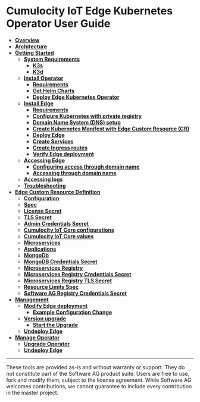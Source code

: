 # Cumulocity IoT Edge Kubernetes Operator User Guide

* **[Overview](https://github.com/SoftwareAG/edge-k8s-operator-docs/wiki/01-overview)**
* **[Architecture](https://github.com/SoftwareAG/edge-k8s-operator-docs/wiki/02-architecture)**
* **[Getting Started](https://github.com/SoftwareAG/edge-k8s-operator-docs/wiki/03-getting-started)**
    * **[System Requirements](https://github.com/SoftwareAG/edge-k8s-operator-docs/wiki/03-getting-started#system-requirements)**
        * **[K3s](https://github.com/SoftwareAG/edge-k8s-operator-docs/wiki/03-getting-started#k3s)**
        * **[K3d](https://github.com/SoftwareAG/edge-k8s-operator-docs/wiki/03-getting-started#k3d)**
    * **[Install Operator](https://github.com/SoftwareAG/edge-k8s-operator-docs/wiki/03-getting-started#install-operator)**
        * **[Requirements](https://github.com/SoftwareAG/edge-k8s-operator-docs/wiki/03-getting-started#requirements)**
        * **[Get Helm Charts](https://github.com/SoftwareAG/edge-k8s-operator-docs/wiki/03-getting-started#get-helm-charts)**
        * **[Deploy Edge Kubernetes Operator](https://github.com/SoftwareAG/edge-k8s-operator-docs/wiki/03-getting-started#deploy-edge-kubernetes-operator)**
    * **[Install Edge](https://github.com/SoftwareAG/edge-k8s-operator-docs/wiki/03-getting-started#install-edge)**
        * **[Requirements](https://github.com/SoftwareAG/edge-k8s-operator-docs/wiki/03-getting-started#requirements)**
        * **[Configure Kubernetes with private registry](https://github.com/SoftwareAG/edge-k8s-operator-docs/wiki/03-getting-started#configure-kubernetes-with-private-registry)**
        * **[Domain Name System (DNS) setup](https://github.com/SoftwareAG/edge-k8s-operator-docs/wiki/03-getting-started#domain-name-system-dns-setup)**
        * **[Create Kubernetes Manifest with Edge Custom Resource (CR)](https://github.com/SoftwareAG/edge-k8s-operator-docs/wiki/03-getting-started#create-kubernetes-manifest-with-edge-custom-resource-cr)**
        * **[Deploy Edge](https://github.com/SoftwareAG/edge-k8s-operator-docs/wiki/03-getting-started#deploy-edge)**
        * **[Create Services](https://github.com/SoftwareAG/edge-k8s-operator-docs/wiki/03-getting-started#create-services)**
        * **[Create Ingress routes](https://github.com/SoftwareAG/edge-k8s-operator-docs/wiki/03-getting-started#create-ingress-routes)**
        * **[Verify Edge deployment](https://github.com/SoftwareAG/edge-k8s-operator-docs/wiki/03-getting-started#verify-edge-deployment)**
    * **[Accessing Edge](https://github.com/SoftwareAG/edge-k8s-operator-docs/wiki/03-getting-started#accessing-edge)**
        * **[Configuring access through domain name](https://github.com/SoftwareAG/edge-k8s-operator-docs/wiki/03-getting-started#configuring-access-through-domain-name)**
        * **[Accessing through domain name](https://github.com/SoftwareAG/edge-k8s-operator-docs/wiki/03-getting-started#accessing-through-domain-name)**
    * **[Accessing logs](https://github.com/SoftwareAG/edge-k8s-operator-docs/wiki/03-getting-started#accessing-logs)**
    * **[Troubleshooting](https://github.com/SoftwareAG/edge-k8s-operator-docs/wiki/03-getting-started#troubleshooting)**
* **[Edge Custom Resource Definition](https://github.com/SoftwareAG/edge-k8s-operator-docs/wiki/04-edge-custom-resource-definition)**
    * **[Configuration](https://github.com/SoftwareAG/edge-k8s-operator-docs/wiki/04-edge-custom-resource-definition#configuration)**
    * **[Spec](https://github.com/SoftwareAG/edge-k8s-operator-docs/wiki/04-edge-custom-resource-definition#spec)**
    * **[License Secret](https://github.com/SoftwareAG/edge-k8s-operator-docs/wiki/04-edge-custom-resource-definition#license-secret)**
    * **[TLS Secret](https://github.com/SoftwareAG/edge-k8s-operator-docs/wiki/04-edge-custom-resource-definition#tls-secret)**
    * **[Admin Credentials Secret](https://github.com/SoftwareAG/edge-k8s-operator-docs/wiki/04-edge-custom-resource-definition#admin-credentials-secret)**
    * **[Cumulocity IoT Core configurations](https://github.com/SoftwareAG/edge-k8s-operator-docs/wiki/04-edge-custom-resource-definition#cumulocity-iot-core-configurations)**
    * **[Cumulocity IoT Core values](https://github.com/SoftwareAG/edge-k8s-operator-docs/wiki/04-edge-custom-resource-definition#cumulocity-iot-core-values)**
    * **[Microservices](https://github.com/SoftwareAG/edge-k8s-operator-docs/wiki/04-edge-custom-resource-definition#microservices)**
    * **[Applications](https://github.com/SoftwareAG/edge-k8s-operator-docs/wiki/04-edge-custom-resource-definition#applications)**
    * **[MongoDb](https://github.com/SoftwareAG/edge-k8s-operator-docs/wiki/04-edge-custom-resource-definition#mongodb)**
    * **[MongoDB Credentials Secret](https://github.com/SoftwareAG/edge-k8s-operator-docs/wiki/04-edge-custom-resource-definition#mongodb-credentials-secret)**
    * **[Microservices Registry](https://github.com/SoftwareAG/edge-k8s-operator-docs/wiki/04-edge-custom-resource-definition#microservices-registry)**
    * **[Microservices Registry Credentials Secret](https://github.com/SoftwareAG/edge-k8s-operator-docs/wiki/04-edge-custom-resource-definition#microservices-registry-credentials-secret)**
    * **[Microservices Registry TLS Secret](https://github.com/SoftwareAG/edge-k8s-operator-docs/wiki/04-edge-custom-resource-definition#microservices-registry-tls-secret)**
    * **[Resource Limits Spec](https://github.com/SoftwareAG/edge-k8s-operator-docs/wiki/04-edge-custom-resource-definition#resource-limits-spec)**
    * **[Software AG Registry Credentials Secret](https://github.com/SoftwareAG/edge-k8s-operator-docs/wiki/04-edge-custom-resource-definition#software-ag-registry-credentials-secret)**
* **[Management](https://github.com/SoftwareAG/edge-k8s-operator-docs/wiki/05-manage-edge-deployment)**
    * **[Modify Edge deployment](https://github.com/SoftwareAG/edge-k8s-operator-docs/wiki/05-manage-edge-deployment#modify-edge-deployment)**
        * **[Example Configuration Change](https://github.com/SoftwareAG/edge-k8s-operator-docs/wiki/05-manage-edge-deployment#example-configuration-change)**
    * **[Version upgrade](https://github.com/SoftwareAG/edge-k8s-operator-docs/wiki/05-manage-edge-deployment#version-upgrade)**
        * **[Start the Upgrade](https://github.com/SoftwareAG/edge-k8s-operator-docs/wiki/05-manage-edge-deployment#start-the-upgrade)**
    * **[Undeploy Edge](https://github.com/SoftwareAG/edge-k8s-operator-docs/wiki/05-manage-edge-deployment#undeploy-edge)**
* **[Manage Operator](https://github.com/SoftwareAG/edge-k8s-operator-docs/wiki/06-manage-operator)**
    * **[Upgrade Operator](https://github.com/SoftwareAG/edge-k8s-operator-docs/wiki/06-manage-operator#upgrade-operator)**
    * **[Undeploy Edge](https://github.com/SoftwareAG/edge-k8s-operator-docs/wiki/06-manage-operator#undeploy-operator)**
    
______________________
These tools are provided as-is and without warranty or support. They do not constitute part of the Software AG product suite. Users are free to use, fork and modify them, subject to the license agreement. While Software AG welcomes contributions, we cannot guarantee to include every contribution in the master project.	
